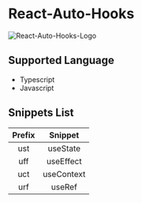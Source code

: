 # React-Auto-Hooks

![React-Auto-Hooks-Logo](https://github.com/Maaaaru/React-Auto-Hooks/tree/develop/images/logo.png)

## Supported Language
* Typescript
* Javascript 

## Snippets List
|Prefix|Snippet|
|:--:|:--:|
|ust|useState|
|uff|useEffect|
|uct|useContext|
|urf|useRef|
